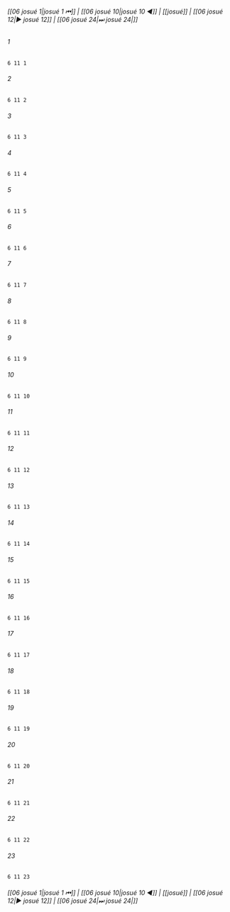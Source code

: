 
###### [[06 josué 1|josué 1 ⏮]] | [[06 josué 10|josué 10 ◀]] | [[josué]] | [[06 josué 12|▶ josué 12]] | [[06 josué 24|⏭ josué 24|]]

###### 1
``` verse
6 11 1 
```
###### 2
``` verse
6 11 2 
```
###### 3
``` verse
6 11 3 
```
###### 4
``` verse
6 11 4 
```
###### 5
``` verse
6 11 5 
```
###### 6
``` verse
6 11 6 
```
###### 7
``` verse
6 11 7 
```
###### 8
``` verse
6 11 8 
```
###### 9
``` verse
6 11 9 
```
###### 10
``` verse
6 11 10 
```
###### 11
``` verse
6 11 11 
```
###### 12
``` verse
6 11 12 
```
###### 13
``` verse
6 11 13 
```
###### 14
``` verse
6 11 14 
```
###### 15
``` verse
6 11 15 
```
###### 16
``` verse
6 11 16 
```
###### 17
``` verse
6 11 17 
```
###### 18
``` verse
6 11 18 
```
###### 19
``` verse
6 11 19 
```
###### 20
``` verse
6 11 20 
```
###### 21
``` verse
6 11 21 
```
###### 22
``` verse
6 11 22 
```
###### 23
``` verse
6 11 23 
```

###### [[06 josué 1|josué 1 ⏮]] | [[06 josué 10|josué 10 ◀]] | [[josué]] | [[06 josué 12|▶ josué 12]] | [[06 josué 24|⏭ josué 24|]]

